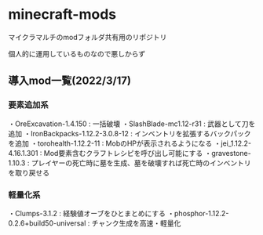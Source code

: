 # minecraft-mods
マイクラマルチのmodフォルダ共有用のリポジトリ

個人的に運用しているものなので悪しからず

## 導入mod一覧(2022/3/17)

### 要素追加系
・OreExcavation-1.4.150 : 一括破壊
・SlashBlade-mc1.12-r31 : 武器として刀を追加
・IronBackpacks-1.12.2-3.0.8-12 : インベントリを拡張するバックパックを追加
・torohealth-1.12.2-11 : MobのHPが表示されるようになる
・jei_1.12.2-4.16.1.301 : Mod要素含むクラフトレシピを呼び出し可能にする
・gravestone-1.10.3 : プレイヤーの死亡時に墓を生成、墓を破壊すれば死亡時のインベントリを取り戻せる

### 軽量化系
・Clumps-3.1.2 : 経験値オーブをひとまとめにする
・phosphor-1.12.2-0.2.6+build50-universal : チャンク生成を高速・軽量化
